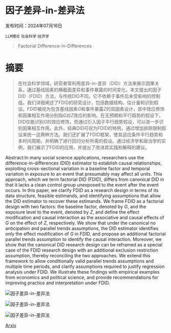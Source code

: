 # 因子差异-in-差异法

发布时间：2024年07月16日

`LLM理论` `社会科学` `经济学`

> Factorial Difference-in-Differences

# 摘要

> 在社会科学领域，研究者常利用差异-in-差异（DID）方法来揭示因果关系，通过基线因素的横截面差异和事件暴露的时间变化。本文提出的因子DID（FDID）方法，与传统DID不同，它不依赖于事件后未受影响的控制组。我们详细阐述了FDID的研究设计，包括数据结构、估计量和识别假设。FDID被视为包含基线因素$G$和事件暴露$Z$的双因素设计，其中效应修饰和因果相互作用分别指$G$对$Z$效应的影响。在无预期和平行趋势的假设下，DID仅能识别$G$的效应修饰，而通过引入因子平行趋势假设，可以进一步识别因果相互作用。此外，经典DID可视为FDID的特例，通过增加排除限制假设来统一这两种方法。我们还扩展了FDID框架，使其适应条件平行趋势和多时间周期，并明确了进行回归分析所需的假设。通过经济学和政治学的实例，我们展示了FDID的应用，并提出了改进其实践和解释的建议。

> 
Abstract:In many social science applications, researchers use the difference-in-differences (DID) estimator to establish causal relationships, exploiting cross-sectional variation in a baseline factor and temporal variation in exposure to an event that presumably may affect all units. This approach, which we term factorial DID (FDID), differs from canonical DID in that it lacks a clean control group unexposed to the event after the event occurs. In this paper, we clarify FDID as a research design in terms of its data structure, feasible estimands, and identifying assumptions that allow the DID estimator to recover these estimands. We frame FDID as a factorial design with two factors: the baseline factor, denoted by $G$, and the exposure level to the event, denoted by $Z$, and define the effect modification and causal interaction as the associative and causal effects of $G$ on the effect of $Z$, respectively. We show that under the canonical no anticipation and parallel trends assumptions, the DID estimator identifies only the effect modification of $G$ in FDID, and propose an additional factorial parallel trends assumption to identify the causal interaction. Moreover, we show that the canonical DID research design can be reframed as a special case of the FDID research design with an additional exclusion restriction assumption, thereby reconciling the two approaches. We extend this framework to allow conditionally valid parallel trends assumptions and multiple time periods, and clarify assumptions required to justify regression analysis under FDID. We illustrate these findings with empirical examples from economics and political science, and provide recommendations for improving practice and interpretation under FDID.
    

![因子差异-in-差异法](../../..//opt/data/Projects/HuggingArxiv/paper_images/2407.11937/PO.png)

![因子差异-in-差异法](../../..//opt/data/Projects/HuggingArxiv/paper_images/2407.11937/ID.png)

![因子差异-in-差异法](../../..//opt/data/Projects/HuggingArxiv/paper_images/2407.11937/multiple.png)

[Arxiv](https://arxiv.org/pdf/2407.11937)